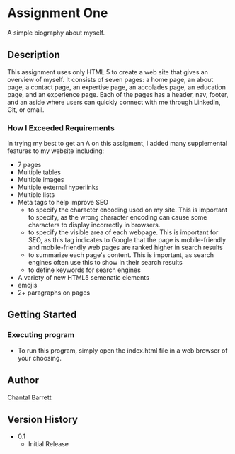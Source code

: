 # Assignment One

A simple biography about myself.

## Description

This assignment uses only HTML 5 to create a web site that gives an overview of myself. It consists of seven pages: a home page, an about page, a contact page, an expertise page, an accolades page, an education page, and an experience page. Each of the pages has a header, nav, footer, and an aside where users can quickly connect with me through LinkedIn, Git, or email. 

### How I Exceeded Requirements

In trying my best to get an A on this assigment, I added many supplemental features to my website including:
- 7 pages
- Multiple tables
- Multiple images
- Multiple external hyperlinks
- Multiple lists
- Meta tags to help improve SEO
    - <meta charset="UTF-8"> to specify the character encoding used on my site. This is important to specify, as the wrong character encoding can cause some characters to display incorrectly in browsers.
    - <meta name="viewport"> to specify the visible area of each webpage. This is important for SEO, as this tag indicates to Google that the page is mobile-friendly and mobile-friendly web pages are ranked higher in search results
    - <meta name="description"> to summarize each page's content. This is important, as search engines often use this to show in their search results
    - <meta name="keywords"> to define keywords for search engines
- A variety of new HTML5 semenatic elements
- emojis
- 2+ paragraphs on pages

## Getting Started

### Executing program

* To run this program, simply open the index.html file in a web browser of your choosing.

## Author

Chantal Barrett

## Version History

* 0.1
    * Initial Release